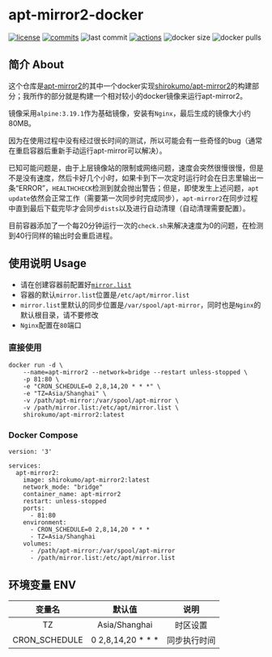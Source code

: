 # apt-mirror2-docker

[![license](https://img.shields.io/github/license/White-Clouds/apt-mirror2-docker)](https://github.com/White-Clouds/apt-mirror2-docker/blob/main/LICENSE)
[![commits](https://img.shields.io/github/commit-activity/t/White-Clouds/apt-mirror2-docker)](https://github.com/White-Clouds/apt-mirror2-docker/commits/main/)
![last commit](https://badgen.net/github/last-commit/White-Clouds/apt-mirror2-docker)
[![actions](https://img.shields.io/github/actions/workflow/status/White-Clouds/apt-mirror2-docker/docker-image.yml)](https://github.com/White-Clouds/apt-mirror2-docker/actions)
![docker size](https://img.shields.io/docker/image-size/shirokumo/apt-mirror2/latest)
![docker pulls](https://img.shields.io/docker/pulls/shirokumo/apt-mirror2)

## 简介 About

这个仓库是[apt-mirror2](https://gitlab.com/apt-mirror2/apt-mirror2 "apt-mirror2")的其中一个docker实现[shirokumo/apt-mirror2](https://hub.docker.com/r/shirokumo/apt-mirror2)的构建部分；我所作的部分就是构建一个相对较小的docker镜像来运行apt-mirror2。

镜像采用`alpine:3.19.1`作为基础镜像，安装有`Nginx`，最后生成的镜像大小约80MB。

因为在使用过程中没有经过很长时间的测试，所以可能会有一些奇怪的bug（通常在重启容器后重新手动运行apt-mirror可以解决）。

已知可能问题是，由于上层镜像站的限制或网络问题，速度会突然很慢很慢，但是不是没有速度，然后卡好几个小时，如果卡到下一次定时运行时会在日志里输出一条“ERROR”，`HEALTHCHECK`检测到就会抛出警告；但是，即使发生上述问题，`apt update`依然会正常工作（需要第一次同步时完成同步），`apt-mirror2`在同步过程中直到最后下载完毕才会同步`dists`以及进行自动清理（自动清理需要配置）。

目前容器添加了一个每20分钟运行一次的`check.sh`来解决速度为0的问题，在检测到40行同样的输出时会重启进程。

## 使用说明 Usage

- 请在创建容器前配置好[`mirror.list`](https://gitlab.com/apt-mirror2/apt-mirror2/-/blob/master/mirror.list "mirror.list")
- 容器的默认`mirror.list`位置是`/etc/apt/mirror.list`
- `mirror.list`里默认的同步位置是`/var/spool/apt-mirror`，同时也是`Nginx`的默认根目录，请不要修改
- `Nginx`配置在`80`端口

### 直接使用

```
docker run -d \
    --name=apt-mirror2 --network=bridge --restart unless-stopped \
    -p 81:80 \
    -e "CRON_SCHEDULE=0 2,8,14,20 * * *" \
    -e "TZ=Asia/Shanghai" \
    -v /path/apt-mirror:/var/spool/apt-mirror \
    -v /path/mirror.list:/etc/apt/mirror.list \
    shirokumo/apt-mirror2:latest
```

### Docker Compose

```
version: '3'

services:
  apt-mirror2:
    image: shirokumo/apt-mirror2:latest
    network_mode: "bridge"
    container_name: apt-mirror2
    restart: unless-stopped
    ports:
      - 81:80
    environment:
      - CRON_SCHEDULE=0 2,8,14,20 * * *
      - TZ=Asia/Shanghai
    volumes:
      - /path/apt-mirror:/var/spool/apt-mirror
      - /path/mirror.list:/etc/apt/mirror.list
```

## 环境变量 ENV

|  变量名 | 默认值  | 说明  |
| :------------: | :------------: | :------------: |
|  TZ |  Asia/Shanghai |  时区设置 |
|  CRON_SCHEDULE |  0 2,8,14,20 \* \* \* |  同步执行时间 |
